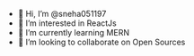 - 👋 Hi, I’m @sneha051197
- 👀 I’m interested in ReactJs
- 🌱 I’m currently learning MERN
- 💞️ I’m looking to collaborate on Open Sources
  

<!---
sneha051197/sneha051197 is a ✨ special ✨ repository because its `README.md` (this file) appears on your GitHub profile.
You can click the Preview link to take a look at your changes.
--->
